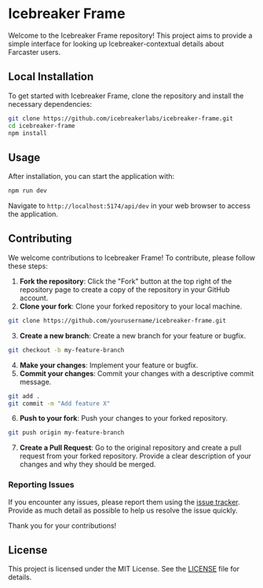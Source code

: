 # Icebreaker Frame

Welcome to the Icebreaker Frame repository! This project aims to provide a simple interface for looking up Icebreaker-contextual details about Farcaster users.

## Local Installation

To get started with Icebreaker Frame, clone the repository and install the necessary dependencies:

```bash
git clone https://github.com/icebreakerlabs/icebreaker-frame.git
cd icebreaker-frame
npm install
```

## Usage

After installation, you can start the application with:

```bash
npm run dev
```

Navigate to `http://localhost:5174/api/dev` in your web browser to access the application.

## Contributing

We welcome contributions to Icebreaker Frame! To contribute, please follow these steps:

1. **Fork the repository**: Click the "Fork" button at the top right of the repository page to create a copy of the repository in your GitHub account.
2. **Clone your fork**: Clone your forked repository to your local machine.

```bash
git clone https://github.com/yourusername/icebreaker-frame.git
```

3. **Create a new branch**: Create a new branch for your feature or bugfix.

```bash
git checkout -b my-feature-branch
```

4. **Make your changes**: Implement your feature or bugfix.
5. **Commit your changes**: Commit your changes with a descriptive commit message.

```bash
git add .
git commit -m "Add feature X"
```

6. **Push to your fork**: Push your changes to your forked repository.

```bash
git push origin my-feature-branch
```

7. **Create a Pull Request**: Go to the original repository and create a pull request from your forked repository. Provide a clear description of your changes and why they should be merged.

### Reporting Issues

If you encounter any issues, please report them using the [issue tracker](https://github.com/icebreakerlabs/icebreaker-frame/issues). Provide as much detail as possible to help us resolve the issue quickly.

Thank you for your contributions!

## License

This project is licensed under the MIT License. See the [LICENSE](LICENSE.md) file for details.
